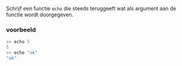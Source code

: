 Schrijf een functie `echo` die steeds teruggeeft wat als argument aan de functie wordt doorgegeven.

### voorbeeld

```haskell
>> echo 5 
5
>> echo "ok"
"ok"
```
